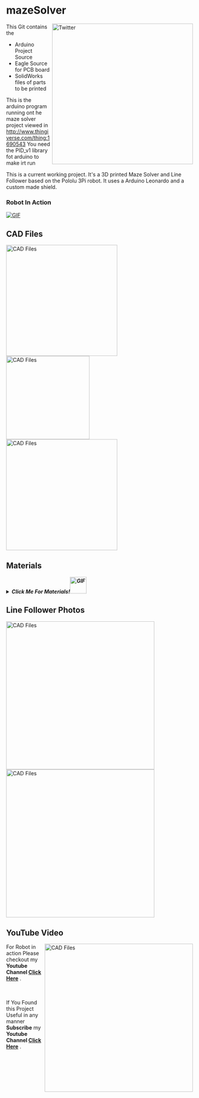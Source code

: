 # mazeSolver

<a href="https://github.com/cheiio/mazeSolver">
  <img align="right" alt="Twitter" width="380px" src="https://user-images.githubusercontent.com/22770735/91813335-350ffb00-ec50-11ea-9d71-df66f1ef29f8.JPG" />
</a>

This Git contains the 
- Arduino Project Source
- Eagle Source for PCB board
- SolidWorks files of parts to be printed

This is the arduino program running ont he maze solver project viewed in http://www.thingiverse.com/thing:1690543
You need the PID_v1 library fot arduino to make irt run

This is a current working project. It's a 3D printed Maze Solver and Line Follower based on the Pololu 3Pi robot.
It uses a Arduino Leonardo and a custom made shield.

### Robot In Action

<a href="https://www.youtube.com/watch?v=Ddkci5myxYI" target="_blank">
<img align="center" alt="GIF" src="https://user-images.githubusercontent.com/22770735/91827351-5971d480-ec5c-11ea-825c-ca2c39b190bd.gif" />
</a>
<br />

## CAD Files

</a>
<a href="https://github.com/cheiio/mazeSolver/tree/master/Maze_Solver/files/" >
  <img align="center" width="300" alt="CAD Files" src="https://user-images.githubusercontent.com/22770735/91813365-3ccf9f80-ec50-11ea-9bcc-7884405e6d7f.JPG" />
</a>
</a>
<a href="https://github.com/cheiio/mazeSolver/tree/master/Maze_Solver/files/" >
  <img align="center" width="225" alt="CAD Files" src="https://user-images.githubusercontent.com/22770735/91822809-ebc2aa00-ec55-11ea-94d6-0c4f6b44d20c.gif" />
</a>
</a>
<a href="https://github.com/cheiio/mazeSolver/tree/master/Maze_Solver/files/" >
  <img align="center" width="300" alt="CAD Files" src="https://user-images.githubusercontent.com/22770735/91813335-350ffb00-ec50-11ea-9d71-df66f1ef29f8.JPG" />
</a>


## Materials

***<details><summary>Click Me For Materials!<img height="45" alt="GIF" src="https://user-images.githubusercontent.com/22770735/91830480-75777500-ec60-11ea-9b11-83e9d9f6ceb5.gif" /></summary>***
  
* Arduino Leonardo
* L293D
* Piezo Buzzer
* QTR-1RC Reflectance Sensor (2-Pack) x 2 (https://www.pololu.com/product/2459)
* QTR-8A Reflectance Sensor Array (Only the cutted 2 sensor at the left) https://www.pololu.com/product/960
* 75:1 Micro Metal Gearmotor HPCB 6V (https://www.pololu.com/product/3064)
* Pololu Wheel 42×19mm Pair (https://www.pololu.com/product/1090)
* Pololu Micro Metal Gearmotor Bracket Pair
* (https://www.pololu.com/product/989)
* Pololu Ball Caster with 1/2″ Metal Ball (https://www.pololu.com/product/953)
* 2-AA Batteries
* 2-AA Battery Holder (https://www.pololu.com/product/1150)
</details>


## Line Follower Photos

<img align="center" width="400" alt="CAD Files" src="https://user-images.githubusercontent.com/22770735/91813345-36412800-ec50-11ea-933f-db0c040b427b.JPG" />
<img align="center" width="400" alt="CAD Files" src="https://user-images.githubusercontent.com/22770735/91813329-33463780-ec50-11ea-9fa5-5236a33c3c0e.JPG" />





## YouTube Video
</a>
<a href="https://www.youtube.com/watch?v=Ddkci5myxYI&feature=youtu.be" >
  <img align="Right" width="400" alt="CAD Files" src="https://user-images.githubusercontent.com/22770735/91813349-37725500-ec50-11ea-9161-0353b6bc3181.png" />
</a>

For Robot in action Please checkout my<br />
**Youtube Channel  [Click Here](https://www.youtube.com/watch?v=Ddkci5myxYI&feature=youtu.be)** .<br /><br /><br />

If You Found this Project Useful in any manner <br />
**Subscribe** my **Youtube Channel  [Click Here](https://www.youtube.com/user/Sapmcool)** .<br />



